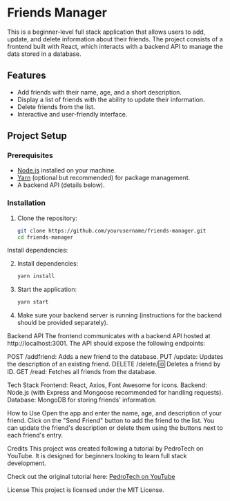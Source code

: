 # Friends Manager

This is a beginner-level full stack application that allows users to add, update, and delete information about their friends. The project consists of a frontend built with React, which interacts with a backend API to manage the data stored in a database.

## Features

- Add friends with their name, age, and a short description.
- Display a list of friends with the ability to update their information.
- Delete friends from the list.
- Interactive and user-friendly interface.

## Project Setup

### Prerequisites

- [Node.js](https://nodejs.org/) installed on your machine.
- [Yarn](https://yarnpkg.com/) (optional but recommended) for package management.
- A backend API (details below).

### Installation

1. Clone the repository:
   ```bash
   git clone https://github.com/yourusername/friends-manager.git
   cd friends-manager
Install dependencies:

2. Install dependencies:
    ```bash
    yarn install

3. Start the application:
    ```bash
    yarn start
4. Make sure your backend server is running (instructions for the backend should be provided separately).

Backend API
The frontend communicates with a backend API hosted at http://localhost:3001. The API should expose the following endpoints:

POST /addfriend: Adds a new friend to the database.
PUT /update: Updates the description of an existing friend.
DELETE /delete/:id: Deletes a friend by ID.
GET /read: Fetches all friends from the database.


Tech Stack
Frontend: React, Axios, Font Awesome for icons.
Backend: Node.js (with Express and Mongoose recommended for handling requests).
Database: MongoDB for storing friends' information.


How to Use
Open the app and enter the name, age, and description of your friend.
Click on the "Send Friend" button to add the friend to the list.
You can update the friend's description or delete them using the buttons next to each friend's entry.


Credits
This project was created following a tutorial by PedroTech on YouTube. It is designed for beginners looking to learn full stack development.

Check out the original tutorial here: [PedroTech on YouTube](https://www.youtube.com/@PedroTechnologies?app=desktop)

License
This project is licensed under the MIT License.
